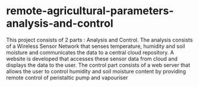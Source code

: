# remote-agricultural-parameters-analysis-and-control
This project consists of 2 parts : Analysis and Control. 
The analysis consists of a Wireless Sensor Network that senses temperature, humidity and soil moisture and communicates the data to a central cloud repository. A website is developed that accesses these sensor data from cloud and displays the data to the user. 
The control part consists of a web server that allows the user to control humidity and soil moisture content by providing remote control of peristaltic pump and vapouriser
